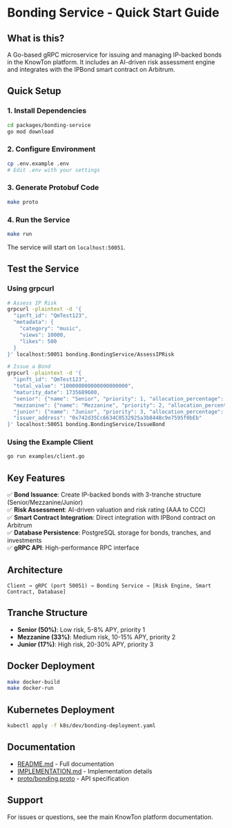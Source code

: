 # Bonding Service - Quick Start Guide

## What is this?

A Go-based gRPC microservice for issuing and managing IP-backed bonds in the KnowTon platform. It includes an AI-driven risk assessment engine and integrates with the IPBond smart contract on Arbitrum.

## Quick Setup

### 1. Install Dependencies

```bash
cd packages/bonding-service
go mod download
```

### 2. Configure Environment

```bash
cp .env.example .env
# Edit .env with your settings
```

### 3. Generate Protobuf Code

```bash
make proto
```

### 4. Run the Service

```bash
make run
```

The service will start on `localhost:50051`.

## Test the Service

### Using grpcurl

```bash
# Assess IP Risk
grpcurl -plaintext -d '{
  "ipnft_id": "QmTest123",
  "metadata": {
    "category": "music",
    "views": 10000,
    "likes": 500
  }
}' localhost:50051 bonding.BondingService/AssessIPRisk

# Issue a Bond
grpcurl -plaintext -d '{
  "ipnft_id": "QmTest123",
  "total_value": "100000000000000000000",
  "maturity_date": 1735689600,
  "senior": {"name": "Senior", "priority": 1, "allocation_percentage": "50", "apy": 5.0, "risk_level": "Low"},
  "mezzanine": {"name": "Mezzanine", "priority": 2, "allocation_percentage": "33", "apy": 10.0, "risk_level": "Medium"},
  "junior": {"name": "Junior", "priority": 3, "allocation_percentage": "17", "apy": 20.0, "risk_level": "High"},
  "issuer_address": "0x742d35Cc6634C0532925a3b844Bc9e7595f0bEb"
}' localhost:50051 bonding.BondingService/IssueBond
```

### Using the Example Client

```bash
go run examples/client.go
```

## Key Features

✅ **Bond Issuance**: Create IP-backed bonds with 3-tranche structure (Senior/Mezzanine/Junior)  
✅ **Risk Assessment**: AI-driven valuation and risk rating (AAA to CCC)  
✅ **Smart Contract Integration**: Direct integration with IPBond contract on Arbitrum  
✅ **Database Persistence**: PostgreSQL storage for bonds, tranches, and investments  
✅ **gRPC API**: High-performance RPC interface  

## Architecture

```
Client → gRPC (port 50051) → Bonding Service → [Risk Engine, Smart Contract, Database]
```

## Tranche Structure

- **Senior (50%)**: Low risk, 5-8% APY, priority 1
- **Mezzanine (33%)**: Medium risk, 10-15% APY, priority 2
- **Junior (17%)**: High risk, 20-30% APY, priority 3

## Docker Deployment

```bash
make docker-build
make docker-run
```

## Kubernetes Deployment

```bash
kubectl apply -f k8s/dev/bonding-deployment.yaml
```

## Documentation

- [README.md](README.md) - Full documentation
- [IMPLEMENTATION.md](IMPLEMENTATION.md) - Implementation details
- [proto/bonding.proto](proto/bonding.proto) - API specification

## Support

For issues or questions, see the main KnowTon platform documentation.
